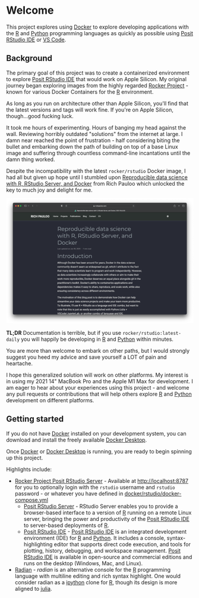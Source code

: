 # Welcome

This project explores using [Docker](https://www.docker.com) to explore developing applications with the [R](https://www.r-project.org) and [Python](https://www.python.org) programming languages as quickly as possible using [Posit RStudio IDE](https://posit.co/products/open-source/rstudio/) or [VS Code](https://code.visualstudio.com).

## Background

The primary goal of this project was to create a containerized environment to explore [Posit RStudio IDE](https://posit.co/products/open-source/rstudio/) that would work on Apple Silicon. My original journey began exploring images from the highly regarded [Rocker Project](https://rocker-project.org) - known for various Docker Containers for the [R](https://www.r-project.org) environment.

As long as you run on architecture other than Apple Silicon, you'll find that the latest versions and tags will work fine. If you're on Apple Silicon, though...good fucking luck.

It took me hours of experimenting. Hours of banging my head against the wall. Reviewing horribly outdated "solutions" from the internet at large. I damn near reached the point of frustration - half considering biting the bullet and embarking down the path of building on top of a base Linux image and suffering through countless command-line incantations until the damn thing worked.

Despite the incompatibility with the latest `rocker/rstudio` Docker image, I had all but given up hope until I stumbled upon [Reproducible data science with R, RStudio Server, and Docker](https://www.richpauloo.com/post/docker-rstudio/) from Rich Pauloo which unlocked the key to much joy and delight for me.

![documentation/assets/20230130-rich-pauloo-reproducible-data-science-with-r-rstudio-server-and-docker.png](documentation/assets/20230130-rich-pauloo-reproducible-data-science-with-r-rstudio-server-and-docker.png)

**TL;DR** Documentation is terrible, but if you use `rocker/rstudio:latest-daily` you will happily be developing in [R](https://www.r-project.org) and [Python](https://www.python.org) within minutes.

You are more than welcome to embark on other paths, but I would strongly suggest you heed my advice and save yourself a LOT of pain and heartache.

I hope this generalized solution will work on other platforms. My interest is in using my 2021 14" MacBook Pro and the Apple M1 Max for development. I am eager to hear about your experiences using this project - and welcome any pull requests or contributions that will help others explore [R](https://www.r-project.org) and [Python](https://www.python.org) development on different platforms.

## Getting started

If you do not have [Docker](https://www.docker.com) installed on your development system, you can download and install the freely available [Docker Desktop](https://www.docker.com/products/docker-desktop). 

Once [Docker](https://www.docker.com) or [Docker Desktop](https://www.docker.com/products/docker-desktop) is running, you are ready to begin spinning up this project.

Highlights include:

- [Rocker Project Posit RStudio Server](https://hub.docker.com/r/rocker/rstudio) - Available at [http://localhost:8787](http://localhost:8787) for you to optionally login with the `rstudio` username and `rstudio` password - or whatever you have defined in [docker/rstudio/docker-compose.yml](docker/rstudio/docker-compose.yml)
  - [Posit RStudio Server](https://posit.co/products/open-source/rstudio-server/) - RStudio Server enables you to provide a browser-based interface to a version of [R](https://www.r-project.org) running on a remote Linux server, bringing the power and productivity of the [Posit RStudio IDE](https://posit.co/products/open-source/rstudio/) to server-based deployments of [R](https://www.r-project.org).
  - [Posit RStudio IDE](https://posit.co/products/open-source/rstudio/) - [Posit RStudio IDE](https://posit.co/products/open-source/rstudio/) is an integrated development environment (IDE) for [R](https://www.r-project.org) and [Python](https://www.python.org). It includes a console, syntax-highlighting editor that supports direct code execution, and tools for plotting, history, debugging, and workspace management. [Posit RStudio IDE](https://posit.co/products/open-source/rstudio/) is available in open-source and commercial editions and runs on the desktop (Windows, Mac, and Linux).
- [Radian](https://github.com/randy3k/radian) - _radian_ is an alternative console for the [R](https://www.r-project.org) programming language with multiline editing and rich syntax highlight. One would consider radian as a [ipython](https://github.com/ipython/ipython) clone for [R](https://www.r-project.org), though its design is more aligned to [julia](https://julialang.org).
